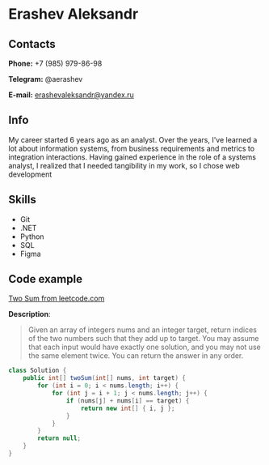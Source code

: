 # Erashev Aleksandr 
## Contacts

**Phone:** +7 (985) 979-86-98

**Telegram:** @aerashev

**E-mail:** [erashevaleksandr@yandex.ru](mailto:erashevaleksandr@yandex.ru)



## Info
My career started 6 years ago as an analyst. Over the years, I've learned a lot about information systems, from business requirements and metrics to integration interactions.
Having gained experience in the role of a systems analyst, I realized that I needed tangibility in my work, so I chose web development

## Skills
- Git
- .NET
- Python
- SQL
- Figma

## Code example
[Two Sum from leetcode.com](https://leetcode.com/problems/two-sum/)

**Description**:
>Given an array of integers nums and an integer target, return indices of the two numbers such that they add up to target.
You may assume that each input would have exactly one solution, and you may not use the same element twice.
You can return the answer in any order.

```java
class Solution {
    public int[] twoSum(int[] nums, int target) {
        for (int i = 0; i < nums.length; i++) {
            for (int j = i + 1; j < nums.length; j++) {
                if (nums[j] + nums[i] == target) {
                    return new int[] { i, j };
                }
            }
        }
        return null;
    }
}
```
